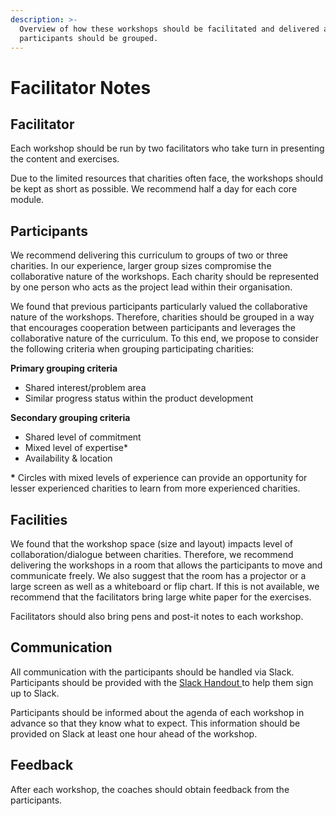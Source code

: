 ```yaml
---
description: >-
  Overview of how these workshops should be facilitated and delivered and how
  participants should be grouped.
---
```


# Facilitator Notes

## Facilitator

Each workshop should be run by two facilitators who take turn in presenting the content and exercises. 

Due to the limited resources that charities often face, the workshops should be kept as short as possible. We recommend half a day for each core module. 

## Participants 

We recommend delivering this curriculum to groups of two or three charities. In our experience, larger group sizes compromise the collaborative nature of the workshops. Each charity should be represented by one person who acts as the project lead within their organisation. 

We found that previous participants particularly valued the collaborative nature of the workshops. Therefore, charities should be grouped in a way that encourages cooperation between participants and leverages the collaborative nature of the curriculum. To this end, we propose to consider the following criteria when grouping participating charities:  

**Primary grouping criteria**

* Shared interest/problem area 
* Similar progress status within the product development 

**Secondary grouping criteria** 

* Shared level of commitment 
* Mixed level of expertise\*
* Availability & location

**\*** Circles with mixed levels of experience can provide an opportunity for lesser experienced charities to learn from more experienced charities.

## Facilities

We found that the workshop space \(size and layout\) impacts level of collaboration/dialogue between charities. Therefore, we recommend delivering the workshops in a room that allows the participants to move and communicate freely. We also suggest that the room has a projector or a large screen as well as a whiteboard or flip chart. If this is not available, we recommend that the facilitators bring large white paper for the exercises. 

Facilitators should also bring pens and post-it notes to each workshop. 

## **Communication** 

All communication with the participants should be handled via Slack. Participants should be provided with the [Slack Handout ](https://docs.google.com/document/d/1cFVKr1KBoQXoOpvd308tFuTkoH19FuUUOSmxLJnP4hg/edit)to help them sign up to Slack. 

Participants should be informed about the agenda of each workshop in advance so that they know what to expect. This information should be provided on Slack at least one hour ahead of the workshop. 

## Feedback 

After each workshop, the coaches should obtain feedback from the participants. 

